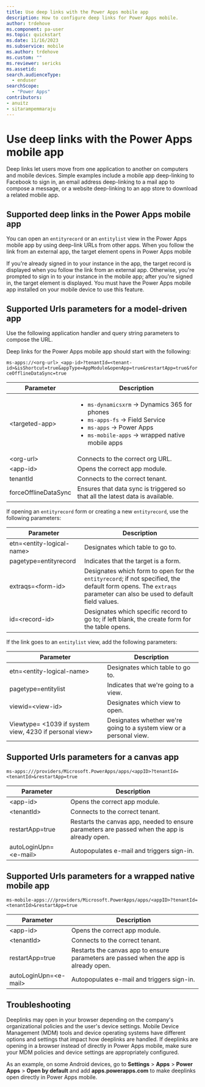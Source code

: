 ```yaml
---
title: Use deep links with the Power Apps mobile app
description: How to configure deep links for Power Apps mobile.
author: trdehove
ms.component: pa-user
ms.topic: quickstart
ms.date: 11/16/2023
ms.subservice: mobile
ms.author: trdehove
ms.custom: ""
ms.reviewer: sericks
ms.assetid: 
search.audienceType: 
  - enduser
searchScope:
  - "Power Apps"
contributors:
- anuitz
- sitarampemmaraju
---
```


# Use deep links with the Power Apps mobile app

Deep links let users move from one application to another on computers and mobile devices. Simple examples include a mobile app deep-linking to Facebook to sign in, an email address deep-linking to a mail app to compose a message, or a website deep-linking to an app store to download a related mobile app. 

## Supported deep links in the Power Apps mobile app

You can open an `entityrecord` or an `entitylist` view in the Power Apps mobile app by using deep-link URLs from other apps. When you follow the link from an external app, the target element opens in Power Apps mobile

If you're already signed in to your instance in the app, the target record is displayed when you follow the link from an external app. Otherwise, you're prompted to sign in to your instance in the mobile app; after you're signed in, the target element is displayed. You must have the Power Apps mobile app installed on your mobile device to use this feature.

## Supported Urls parameters for a model-driven app

Use the following application handler and query string parameters to compose the URL.

Deep links for the Power Apps mobile app should start with the following:

```ms-apps://<org-url>_<app-id>?tenantId=<tenant-id>&isShortcut=true&appType=AppModule&openApp=true&restartApp=true&forceOfflineDataSync=true```

| **Parameter**        | **Description**                                                              |
|----------------------|------------------------------------------------------------------------------|
| &lt;targeted-app&gt; | <ul><li>`ms-dynamicsxrm` -> Dynamics 365 for phones</li><li> `ms-apps-fs` -> Field Service</li><li>`ms-apps` -> Power Apps</li><li>`ms-mobile-apps` -> wrapped native mobile apps</li>                                                                     |
| &lt;org-url&gt;      | Connects to the correct org URL.                                              |
| &lt;app-id&gt;       | Opens the correct app module.                                                 |
| tenantId             | Connects to the correct tenant.                                               |
| forceOfflineDataSync | Ensures that data sync is triggered so that all the latest data is available. |


If opening an `entityrecord` form or creating a new `entityrecord`, use the following parameters:

| **Parameter**                       | **Description**                                                                                            |
|---------------------------------|--------------------------------------------------------------------------------------------------------|
| etn=&lt;entity-logical-name&gt; | Designates which table to go to.                                                                 |
| pagetype=entityrecord           | Indicates that the target is a form.    |
| extraqs=&lt;form-id&gt;         | Designates which form to open for the `entityrecord`; if not specified, the default form opens. The `extraqs` parameter can also be used to default field values.        |
| id=&lt;record-id&gt;            | Designates which specific record to go to; if left blank, the create form for the table opens. |

If the link goes to an `entitylist` view, add the following parameters:

| **Parameter**                                                | **Description**                                                     |
|--------------------------------------------------------------|---------------------------------------------------------------------|
| etn=&lt;entity-logical-name&gt;                              | Designates which table to go to.                              |
| pagetype=entitylist                                          | Indicates that we're going to a view.                               |
| viewid=&lt;view-id&gt;                                       | Designates which view to open.                                       |
| Viewtype= &lt;1039 if system view, 4230 if personal view&gt; | Designates whether we're going to a system view or a personal view. |

## Supported Urls parameters for a canvas app
  
```ms-apps:///providers/Microsoft.PowerApps/apps/<appID>?tenantId=<tenantId>&restartApp=true```

| **Parameter**        | **Description**                                                                              |
|----------------------|----------------------------------------------------------------------------------------------|
| &lt;app-id&gt;       | Opens the correct app module.                                                                 |
| &lt;tenantId&gt;     | Connects to the correct tenant.                                                               |
| restartApp=true      | Restarts the canvas app, needed to ensure parameters are passed when the app is already open. |
| autoLoginUpn=&lt;e-mail&gt;      | Autopopulates e-mail and triggers sign-in. | 

  ## Supported Urls parameters for a wrapped native mobile app
  
 ```ms-mobile-apps:///providers/Microsoft.PowerApps/apps/<appID>?tenantId=<tenantId>&restartApp=true```

| **Parameter**        | **Description**                                                                              |
|----------------------|----------------------------------------------------------------------------------------------|
| &lt;app-id&gt;       | Opens the correct app module.                                                                 |
| &lt;tenantId&gt;     | Connects to the correct tenant.                                                              |
| restartApp=true      | Restarts the canvas app to ensure parameters are passed when the app is already open. |
| autoLoginUpn=&lt;e-mail&gt;      | Autopopulates e-mail and triggers sign-in. |  

## Troubleshooting

Deeplinks may open in your browser depending on the company's organizational policies and the user's device settings. Mobile Device Management (MDM) tools and device operating systems have different options and settings that impact how deeplinks are handled. If deeplinks are opening in a browser instead of directly in Power Apps mobile, make sure your MDM policies and device settings are appropriately configured. 

As an example, on some Android devices, go to **Settings** > **Apps** > **Power Apps** > **Open by default** and add **apps.powerapps.com** to make deeplinks open directly in Power Apps mobile.
